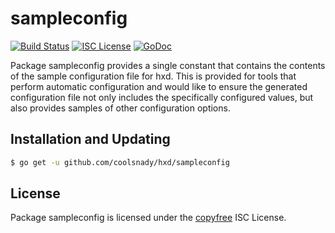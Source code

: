 sampleconfig
============

[![Build Status](http://img.shields.io/travis/coolsnady/hxd.svg)](https://travis-ci.org/coolsnady/hxd)
[![ISC License](http://img.shields.io/badge/license-ISC-blue.svg)](http://copyfree.org)
[![GoDoc](https://img.shields.io/badge/godoc-reference-blue.svg)](http://godoc.org/github.com/coolsnady/hxd/sampleconfig)

Package sampleconfig provides a single constant that contains the contents of
the sample configuration file for hxd.  This is provided for tools that perform
automatic configuration and would like to ensure the generated configuration
file not only includes the specifically configured values, but also provides
samples of other configuration options.

## Installation and Updating

```bash
$ go get -u github.com/coolsnady/hxd/sampleconfig
```

## License

Package sampleconfig is licensed under the [copyfree](http://copyfree.org) ISC
License.
